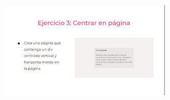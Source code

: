 ![](https://github.com/JuanSebastianRey/practicaModeladoEnCaja/blob/ejercicio_3/storage/img/Ejercicio3.png)